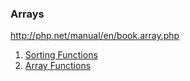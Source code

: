 ### Arrays

http://php.net/manual/en/book.array.php

1. [Sorting Functions](./1-sort-function.md)
2. [Array Functions](./2-Array-Functions.md)

